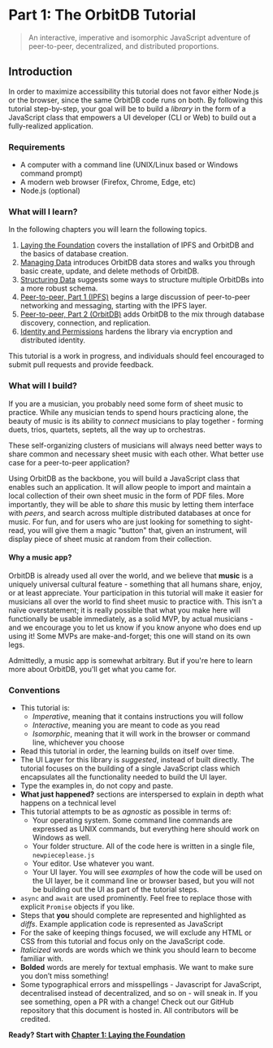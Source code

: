 # Part 1: The OrbitDB Tutorial

> An interactive, imperative and isomorphic JavaScript adventure of peer-to-peer, decentralized, and distributed proportions.

## Introduction

In order to maximize accessibility this tutorial does not favor either Node.js or the browser, since the same OrbitDB code runs on both. By following this tutorial step-by-step, your goal will be to build a _library_ in the form of a JavaScript class that empowers a UI developer (CLI or Web) to build out a fully-realized application.

### Requirements

* A computer with a command line (UNIX/Linux based or Windows command prompt)
* A modern web browser (Firefox, Chrome, Edge, etc)
* Node.js (optional)

### What will I learn?

In the following chapters you will learn the following topics.

1. [Laying the Foundation](./01_Basics.md) covers the installation of IPFS and OrbitDB and the basics of database creation.
2. [Managing Data](./02_Managing_Data.md) introduces OrbitDB data stores and walks you through basic create, update, and delete methods of OrbitDB.
3. [Structuring Data](./03_Structuring_Data.md) suggests some ways to structure multiple OrbitDBs into a more robust schema.
4. [Peer-to-peer, Part 1 (IPFS)](./04_P2P_Part_1.md) begins a large discussion of peer-to-peer networking and messaging, starting with the IPFS layer.
5. [Peer-to-peer, Part 2 (OrbitDB)](./05_P2P_Part_2.md) adds OrbitDB to the mix through database discovery, connection, and replication.
6. [Identity and Permissions](./06_Identity_Permission.md) hardens the library via encryption and distributed identity.

This tutorial is a work in progress, and individuals should feel encouraged to submit pull requests and provide feedback.

### What will I build?

If you are a musician, you probably need some form of sheet music to practice. While any musician tends to spend hours practicing alone, the beauty of music is its ability to _connect_ musicians to play together - forming duets, trios, quartets, septets, all the way up to orchestras.

These self-organizing clusters of musicians will always need better ways to share common and necessary sheet music with each other. What better use case for a peer-to-peer application?

Using OrbitDB as the backbone, you will build a JavaScript class that enables such an application. It will allow people to import and maintain a local collection of their own sheet music in the form of PDF files. More importantly, they will be able to _share_ this music by letting them interface with _peers_, and search across multiple distributed databases at once for music. For fun, and for users who are just looking for something to sight-read, you will give them a magic "button" that, given an instrument, will display piece of sheet music at random from their collection.

#### Why a music app?

OrbitDB is already used all over the world, and we believe that **music** is a uniquely universal cultural feature - something that all humans share, enjoy, or at least appreciate. Your participation in this tutorial will make it easier for musicians all over the world to find sheet music to practice with. This isn't a naïve overstatement; it is really possible that what you make here will functionally be usable immediately, as a solid MVP, by actual musicians - and we encourage you to let us know if you know anyone who does end up using it! Some MVPs are make-and-forget; this one will stand on its own legs.

Admittedly, a music app is somewhat arbitrary. But if you're here to learn more about OrbitDB, you'll get what you came for.

### Conventions

* This tutorial is:
    * _Imperative_, meaning that it contains instructions you will follow
    * _Interactive_, meaning you are meant to code as you read
    * _Isomorphic_, meaning that it will work in the browser or command line, whichever you choose
* Read this tutorial in order, the learning builds on itself over time.
* The UI Layer for this library is _suggested_, instead of built directly. The tutorial focuses on the building of a single JavaScript class which encapsulates all the functionality needed to build the UI layer.
* Type the examples in, do not copy and paste.
* **What just happened?** sections are interspersed to explain in depth what happens on a technical level
* This tutorial attempts to be as _agnostic_ as possible in terms of:
  * Your operating system. Some command line commands are expressed as UNIX commands, but everything here should work on Windows as well.
  * Your folder structure. All of the code here is written in a single file, `newpieceplease.js`
  * Your editor. Use whatever you want.
  * Your UI layer. You will see _examples_ of how the code will be used on the UI layer, be it command line or browser based, but you will not be building out the UI as part of the tutorial steps.
* `async` and `await` are used prominently. Feel free to replace those with explicit `Promise` objects if you like.
* Steps that **you** should complete are represented and highlighted as _diffs_. Example application code is represented as JavaScript  
* For the sake of keeping things focused, we will exclude any HTML or CSS from this tutorial and focus only on the JavaScript code.
* _Italicized_ words are words which we think you should learn to become familiar with.
* **Bolded** words are merely for textual emphasis. We want to make sure you don’t miss something!
* Some typographical errors and misspellings - Javascript for JavaScript, decentralised instead of decentralized, and so on - will sneak in. If you see something, open a PR with a change! Check out our GitHub repository that this document is hosted in. All contributors will be credited.

<strong>Ready? Start with [Chapter 1: Laying the Foundation](./01_Basics.md)</strong>
